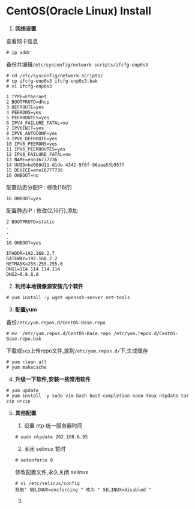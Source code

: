 # CentOS(Oracle Linux) Install

1. **网络设置**

查看网卡信息

```
# ip addr
```


备份并编辑```/etc/sysconfig/network-scripts/ifcfg-enp0s3```

```
# cd /etc/sysconfig/network-scripts/
# cp ifcfg-enp0s3 ifcfg-enp0s3.bak
# vi ifcfg-enp0s3

1 TYPE=Ethernet
2 BOOTPROTO=dhcp
3 DEFROUTE=yes
4 PEERDNS=yes
5 PEERROUTES=yes
6 IPV4_FAILURE_FATAL=no
7 IPV6INIT=yes
8 IPV6_AUTOCONF=yes
9 IPV6_DEFROUTE=yes
10 IPV6_PEERDNS=yes
11 IPV6_PEERROUTES=yes
12 IPV6_FAILURE_FATAL=no
13 NAME=eno16777736
14 UUID=be068d11-d1de-4342-9f6f-96aaa53b957f
15 DEVICE=eno16777736
16 ONBOOT=no

```

配置动态分配IP : 修改(16行)

```
16 ONBOOT=yes
```
配置静态IP : 修改(2,16行),添加

```
2 BOOTPROTO=static
.
.
.
16 ONBOOT=yes

IPADDR=192.168.2.7
GATEWAY=192.168.2.2
NETMASK=255.255.255.0
DNS1=114.114.114.114
DNS2=8.8.8.8
```
2. **利用本地镜像源安装几个软件**

```
# yum install -y wget openssh-server net-tools
```

3. **配置yum**

备份```/etc/yum.repos.d/CentOS-Base.repo```

```
# mv  /etc/yum.repos.d/CentOS-Base.repo /etc/yum.repos.d/CentOS-Base.repo.bak
```

下载或```scp```上传repo文件,放到```/etc/yum.repos.d/```下,生成缓存

```
# yum clean all
# yum makecache
```

4. **升级一下软件,安装一些常用软件**

```
# yum update
# yum install -y sudo vim bash bash-completion nano tmux ntpdate tar zip unzip
```

5. **其他配置**
    1. 设置 ntp 统一服务器时间
	
    ```
    # sudo ntpdate 202.108.6.95
    ```

    2. 关闭 selinux
    暂时
    ```
    # setenforce 0
    ```
    修改配置文件,永久关闭 selinux

    ```
    # vi /etc/selinux/config
    找到" SELINUX=encforcing " 改为 " SELINUX=disabled "
    ```
    
    3. 
